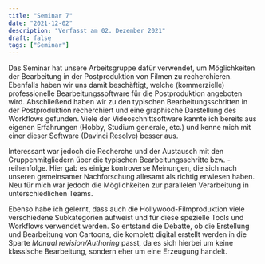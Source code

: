 ```yaml
---
title: "Seminar 7"
date: "2021-12-02"
description: "Verfasst am 02. Dezember 2021"
draft: false
tags: ["Seminar"]
---
```


Das Seminar hat unsere Arbeitsgruppe dafür verwendet, um Möglichkeiten der Bearbeitung in der Postproduktion von Filmen zu recherchieren. Ebenfalls haben wir uns damit beschäftigt, welche (kommerzielle) professionelle Bearbeitungssoftware für die Postproduktion angeboten wird. Abschließend haben wir zu den typischen Bearbeitungsschritten in der Postproduktion recherchiert und eine graphische Darstellung des Workflows gefunden. Viele der Videoschnittsoftware kannte ich bereits aus eigenen Erfahrungen (Hobby, Studium generale, etc.) und kenne mich mit einer dieser Software (Davinci Resolve) besser aus. 

Interessant war jedoch die Recherche und der Austausch mit den Gruppenmitgliedern über die typischen Bearbeitungsschritte bzw. -reihenfolge. Hier gab es einige kontroverse Meinungen, die sich nach unseren gemeinsamer Nachforschung allesamt als richtig erwiesen haben. Neu für mich war jedoch die Möglichkeiten zur parallelen Verarbeitung in unterschiedlichen Teams.

Ebenso habe ich gelernt, dass auch die Hollywood-Filmproduktion viele verschiedene Subkategorien aufweist und für diese spezielle Tools und Workflows verwendet werden. So entstand die Debatte, ob die Erstellung und Bearbeitung von Cartoons, die komplett digital erstellt werden in die Sparte _Manual revision/Authoring_ passt, da es sich hierbei um keine klassische Bearbeitung, sondern eher um eine Erzeugung handelt.